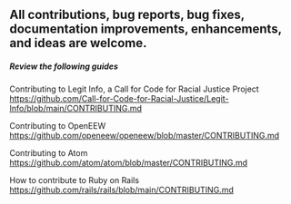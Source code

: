 ## All contributions, bug reports, bug fixes, documentation improvements, enhancements, and ideas are welcome.

##### Review the following guides

Contributing to Legit Info, a Call for Code for Racial Justice Project <https://github.com/Call-for-Code-for-Racial-Justice/Legit-Info/blob/main/CONTRIBUTING.md>

Contributing to OpenEEW <https://github.com/openeew/openeew/blob/master/CONTRIBUTING.md>

Contributing to Atom <https://github.com/atom/atom/blob/master/CONTRIBUTING.md>

How to contribute to Ruby on Rails <https://github.com/rails/rails/blob/main/CONTRIBUTING.md>
